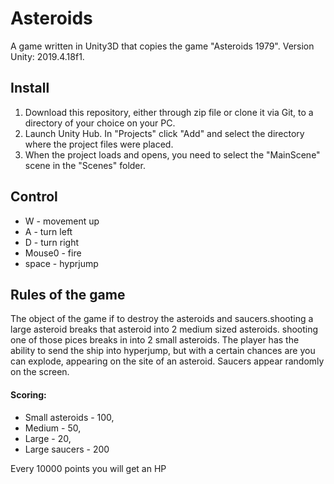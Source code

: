 # Asteroids
A game written in Unity3D that copies the game "Asteroids 1979".
Version Unity: 2019.4.18f1.
## Install

1. Download this repository, either through zip file or clone it via Git, to a directory of your choice on your PC.
2. Launch Unity Hub. In "Projects" click "Add" and select the directory where the project files were placed.
3. When the project loads and opens, you need to select the "MainScene" scene in the "Scenes" folder.

## Control

- W - movement up
- A - turn left
- D - turn right
- Mouse0 - fire
- space - hyprjump

## Rules of the game

The object of the game if to destroy the asteroids and saucers.shooting a large asteroid breaks that asteroid into 2 medium sized asteroids. shooting one of those pices breaks in into 2 small asteroids. The player has the ability to send the ship into hyperjump, but with a certain chances are you can explode, appearing on the site of an asteroid. Saucers appear randomly on the screen.

#### Scoring:
- Small asteroids - 100,
- Medium - 50,
- Large - 20,
- Large saucers - 200

Every 10000 points you will get an HP
